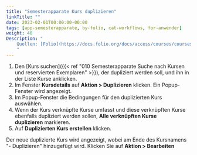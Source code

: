 ```yaml
---
title: "Semesterapparate Kurs duplizieren"
linkTitle: ""
date: 2023-02-01T00:00:00-00:00
tags: [app-semesterapparate, by-folio, cat-workflows, for-anwender]
weight: 40
Description: "
    Quellen: [Folio](https://docs.folio.org/docs/access/courses/courses/#duplicating-a-course) <!-- & [GBV](https://info.gebev.de/display/FOLIOGBVEXTERN/Folio:+Semesterapparate+Kurs+duplizieren) -->
    "
---
```


1.  Den [Kurs suchen]({{< ref "010 Semesterapparate Suche nach Kursen und reservierten Exemplaren" >}}), der dupliziert werden soll, und ihn in der Liste Kurse anklicken.
2.  Im Fenster **Kursdetails** auf **Aktion > Duplizieren** klicken. Ein Popup-Fenster wird angezeigt.
3.  Im Popup-Fenster die Bedingungen für den duplizierten Kurs auswählen.
4.  Wenn der Kurs verknüpfte Kurse umfasst und diese verknüpften Kurse ebenfalls dupliziert werden sollen, **Alle verknüpften Kurse duplizieren** markieren.
5.  Auf **Duplizierten Kurs erstellen** klicken.

Der neue duplizierte Kurs wird angezeigt, wobei am Ende des Kursnamens "- Duplizieren" hinzugefügt wird. Klicken Sie auf **Aktion > Bearbeiten**
